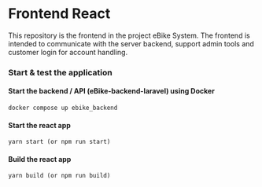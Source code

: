 # Frontend React

This repository is the frontend in the project eBike System.
The frontend is intended to communicate with the server backend, support admin tools and customer login for account handling.

### Start & test the application

#### Start the backend / API (eBike-backend-laravel) using Docker
```
docker compose up ebike_backend
```

#### Start the react app
```
yarn start (or npm run start)
```

#### Build the react app
```
yarn build (or npm run build)
```